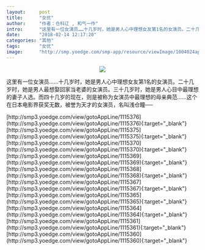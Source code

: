 ```yaml
---
layout:     post
title:      "女优"
author:     "作者：仓科辽 , 和气一作"
intro:      "这里有一位女演员……十几岁时，她是男人心中理想女友第1名的女演员。二十几岁时，她是男人最想娶回家当老婆的女演员。三十几岁时，她是男人心目中最理想的妻子人选。而四十几岁的现在，则是被称为女演员中最理想的母亲典范……这个在日本电影界获奖无数，被誉为天才的女演员，名叫浅仓瞳──"
date:       "2018-02-14 12:17:20"
categories: "其他"
tags:       "女优"
image:      "http://smp.yoedge.com/smp-app/resource/viewImage/1004024appline.png"
---
```

<div style="text-align: center">
<p><img src="http://smp.yoedge.com/smp-app/resource/viewImage/1004024appline.png"/></p>
</div>
<p class="post-meta">
<span>这里有一位女演员……十几岁时，她是男人心中理想女友第1名的女演员。二十几岁时，她是男人最想娶回家当老婆的女演员。三十几岁时，她是男人心目中最理想的妻子人选。而四十几岁的现在，则是被称为女演员中最理想的母亲典范……这个在日本电影界获奖无数，被誉为天才的女演员，名叫浅仓瞳──</span>
</p>
[http://smp3.yoedge.com/view/gotoAppLine/1115376](http://smp3.yoedge.com/view/gotoAppLine/1115376){:target="_blank"}
[http://smp3.yoedge.com/view/gotoAppLine/1115375](http://smp3.yoedge.com/view/gotoAppLine/1115375){:target="_blank"}
[http://smp3.yoedge.com/view/gotoAppLine/1115370](http://smp3.yoedge.com/view/gotoAppLine/1115370){:target="_blank"}
[http://smp3.yoedge.com/view/gotoAppLine/1115369](http://smp3.yoedge.com/view/gotoAppLine/1115369){:target="_blank"}
[http://smp3.yoedge.com/view/gotoAppLine/1115368](http://smp3.yoedge.com/view/gotoAppLine/1115368){:target="_blank"}
[http://smp3.yoedge.com/view/gotoAppLine/1115367](http://smp3.yoedge.com/view/gotoAppLine/1115367){:target="_blank"}
[http://smp3.yoedge.com/view/gotoAppLine/1115365](http://smp3.yoedge.com/view/gotoAppLine/1115365){:target="_blank"}
[http://smp3.yoedge.com/view/gotoAppLine/1115364](http://smp3.yoedge.com/view/gotoAppLine/1115364){:target="_blank"}
[http://smp3.yoedge.com/view/gotoAppLine/1115361](http://smp3.yoedge.com/view/gotoAppLine/1115361){:target="_blank"}
[http://smp3.yoedge.com/view/gotoAppLine/1115360](http://smp3.yoedge.com/view/gotoAppLine/1115360){:target="_blank"}


